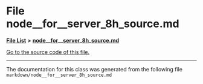 
# File node\_\_for\_\_server\_8h\_source.md


[**File List**](files.md) **>** [**node\_\_for\_\_server\_8h\_source.md**](node____for____server__8h__source_8md.md)

[Go to the source code of this file.](node____for____server__8h__source_8md_source.md)



























------------------------------
The documentation for this class was generated from the following file `markdown/node__for__server_8h_source.md`
